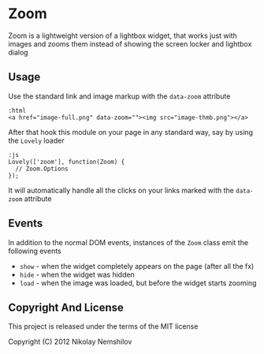 # Zoom

Zoom is a lightweight version of a lightbox widget, that works just with
images and zooms them instead of showing the screen locker and lightbox dialog

## Usage

Use the standard link and image markup with the `data-zoom` attribute

    :html
    <a href="image-full.png" data-zoom=""><img src="image-thmb.png"></a>

After that hook this module on your page in any standard way, say by using
the `Lovely` loader

    :js
    Lovely(['zoom'], function(Zoom) {
      // Zoom.Options
    });


It will automatically handle all the clicks on your links marked with the
`data-zoom` attribute

## Events

In addition to the normal DOM events, instances of the `Zoom` class emit
the following events

* `show` - when the widget completely appears on the page (after all the fx)
* `hide` - when the widget was hidden
* `load` - when the image was loaded, but before the widget starts zooming


## Copyright And License

This project is released under the terms of the MIT license

Copyright (C) 2012 Nikolay Nemshilov